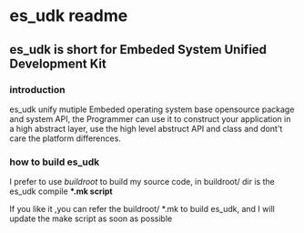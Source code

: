 es_udk readme
=========================
es_udk is short for Embeded System Unified Development Kit
----------------------------------------------------------------
### introduction
es_udk unify mutiple Embeded operating system base opensource package and system
API, the Programmer can use it to construct your application in a high abstract
layer, use the high level abstruct API and class and dont't care the platform 
differences.

### how to build es_udk

I prefer to use *buildroot* to build my source code,
in buildroot/ dir is the es_udk compile **\*.mk script**

If you like it ,you can refer the buildroot/ \*.mk to build
es_udk, and I will update the make script as soon as possible
